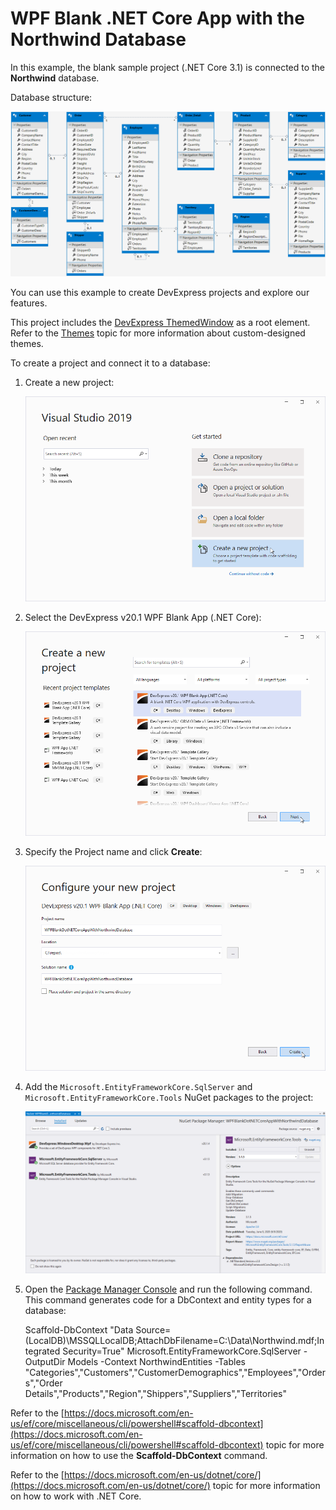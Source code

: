 # WPF Blank .NET Core App with the Northwind Database


In this example, the blank sample project (.NET Core 3.1) is connected to the **Northwind** database.

Database structure:

![](/images/DatabaseStructure.png)

You can use this example to create DevExpress projects and explore our features.

This project includes the [DevExpress ThemedWindow](https://docs.devexpress.com/WPF/DevExpress.Xpf.Core.ThemedWindow) as a root element. Refer to the [Themes](https://docs.devexpress.com/WPF/7406/common-concepts/themes) topic for more information about custom-designed themes.

To create a project and connect it to a database:

1. Create a new project:

    ![](/images/WPF_DotNETCoreProject.png)

2. Select the DevExpress v20.1 WPF Blank App (.NET Core): 

    ![](/images/WPF_DotNETCoreTemplate.png)

3. Specify the Project name and click **Create**:

    ![](/images/WPF_DotNETCoreNamePath.png)

4. Add the `Microsoft.EntityFrameworkCore.SqlServer` and `Microsoft.EntityFrameworkCore.Tools` NuGet packages to the project:

    ![](/images/WPF_DotNETCoreNuGetPackages.png)

5. Open the [Package Manager Console](https://docs.microsoft.com/en-us/nuget/consume-packages/install-use-packages-powershell) and run the following command. This command generates code for a DbContext and entity types for a database:
 
    Scaffold-DbContext "Data Source=(LocalDB)\MSSQLLocalDB;AttachDbFilename=C:\Data\Northwind.mdf;Integrated Security=True" Microsoft.EntityFrameworkCore.SqlServer -OutputDir Models -Context NorthwindEntities -Tables "Categories","Customers","CustomerDemographics","Employees","Orders","Order Details","Products","Region","Shippers","Suppliers","Territories"

Refer to the [https://docs.microsoft.com/en-us/ef/core/miscellaneous/cli/powershell#scaffold-dbcontext](https://docs.microsoft.com/en-us/ef/core/miscellaneous/cli/powershell#scaffold-dbcontext) topic for more information on how to use the **Scaffold-DbContext** command.

Refer to the [https://docs.microsoft.com/en-us/dotnet/core/](https://docs.microsoft.com/en-us/dotnet/core/) topic for more information on how to work with .NET Core.
